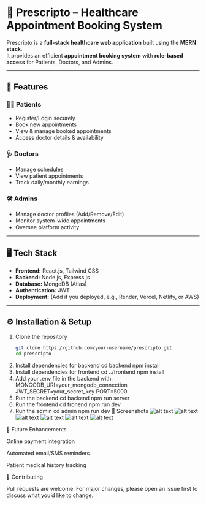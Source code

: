 # 🏥 Prescripto – Healthcare Appointment Booking System

Prescripto is a **full-stack healthcare web application** built using the **MERN stack**.  
It provides an efficient **appointment booking system** with **role-based access** for Patients, Doctors, and Admins.

---

## 🚀 Features

### 👨‍⚕️ Patients
- Register/Login securely
- Book new appointments
- View & manage booked appointments
- Access doctor details & availability

### 🩺 Doctors
- Manage schedules
- View patient appointments
- Track daily/monthly earnings

### 🛠 Admins
- Manage doctor profiles (Add/Remove/Edit)
- Monitor system-wide appointments
- Oversee platform activity

---

## 🖥 Tech Stack

- **Frontend:** React.js, Tailwind CSS
- **Backend:** Node.js, Express.js
- **Database:** MongoDB (Atlas)
- **Authentication:** JWT
- **Deployment:** (Add if you deployed, e.g., Render, Vercel, Netlify, or AWS)

---

## ⚙️ Installation & Setup

1. Clone the repository
   ```bash
   git clone https://github.com/your-username/prescripto.git
   cd prescripto
2. Install dependencies for backend
    cd backend
    npm install
3. Install dependencies for frontend
    cd ../frontend
    npm install
4. Add your .env file in the backend with:
    MONGODB_URI=your_mongodb_connection
    JWT_SECRET=your_secret_key
    PORT=5000
5. Run the backend
    cd backend
    npm run server
6. Run the frontend
    cd fronend
    npm run dev
7. Run the admin
    cd admin
    npm run dev
📸 Screenshots
![alt text](<Prescripto - Homepage.png>)
![alt text](<Prescripto - Profile Page.png>) 
![alt text](<Prescripto - Sign Up Page.png>) 
![alt text](<Prescripto - My Appointments Page.png>) 
![alt text](<Prescripto - Doctors Page.png>) 
![alt text](<Prescripto - Appointment Page.png>)


📌 Future Enhancements

Online payment integration

Automated email/SMS reminders

Patient medical history tracking


🤝 Contributing

Pull requests are welcome. For major changes, please open an issue first to discuss what you’d like to change.